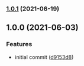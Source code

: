### [1.0.1](https://github.com/iamskok/nginx-reverse-proxy/compare/v1.0.0...v1.0.1) (2021-06-19)

## 1.0.0 (2021-06-03)


### Features

* initial commit ([d9153d8](https://github.com/iamskok/nginx-reverse-proxy/commit/d9153d8d057ddce5439a78a9d02e0be9fe5bea7d))
